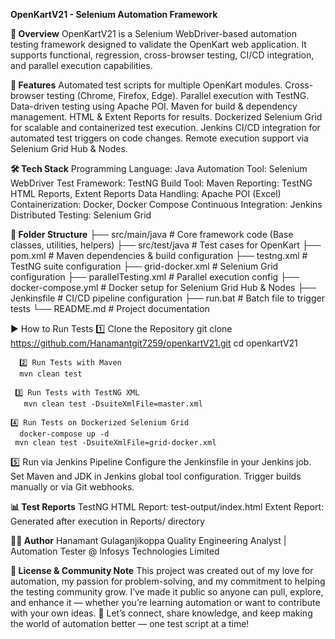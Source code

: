 
**OpenKartV21 - Selenium Automation Framework**

**📌 Overview**
OpenKartV21 is a Selenium WebDriver-based automation testing framework designed to validate the OpenKart web application.
It supports functional, regression, cross-browser testing, CI/CD integration, and parallel execution capabilities.

**🚀 Features**
Automated test scripts for multiple OpenKart modules.
Cross-browser testing (Chrome, Firefox, Edge).
Parallel execution with TestNG.
Data-driven testing using Apache POI.
Maven for build & dependency management.
HTML & Extent Reports for results.
Dockerized Selenium Grid for scalable and containerized test execution.
Jenkins CI/CD integration for automated test triggers on code changes.
Remote execution support via Selenium Grid Hub & Nodes.

**🛠 Tech Stack**
Programming Language: Java
Automation Tool: Selenium WebDriver
Test Framework: TestNG
Build Tool: Maven
Reporting: TestNG HTML Reports, Extent Reports
Data Handling: Apache POI (Excel)
Containerization: Docker, Docker Compose
Continuous Integration: Jenkins
Distributed Testing: Selenium Grid

**📂 Folder Structure**
├── src/main/java        # Core framework code (Base classes, utilities, helpers)
├── src/test/java        # Test cases for OpenKart
├── pom.xml              # Maven dependencies & build configuration
├── testng.xml           # TestNG suite configuration
├── grid-docker.xml      # Selenium Grid configuration
├── parallelTesting.xml  # Parallel execution config
├── docker-compose.yml   # Docker setup for Selenium Grid Hub & Nodes
├── Jenkinsfile          # CI/CD pipeline configuration
├── run.bat              # Batch file to trigger tests
└── README.md            # Project documentation

▶️ How to Run Tests
      1️⃣ Clone the Repository
      git clone https://github.com/Hanamantgit7259/openkartV21.git
      cd openkartV21
     
      2️⃣ Run Tests with Maven
      mvn clean test
      
     3️⃣ Run Tests with TestNG XML
       mvn clean test -DsuiteXmlFile=master.xml

    4️⃣ Run Tests on Dockerized Selenium Grid
      docker-compose up -d
     mvn clean test -DsuiteXmlFile=grid-docker.xml
   
   5️⃣ Run via Jenkins Pipeline
    Configure the Jenkinsfile in your Jenkins job.
    Set Maven and JDK in Jenkins global tool configuration.
    Trigger builds manually or via Git webhooks.

**📊 Test Reports**
TestNG HTML Report: test-output/index.html
Extent Report: Generated after execution in Reports/ directory

**👨‍💻 Author**
Hanamant Gulaganjikoppa
Quality Engineering Analyst | Automation Tester @ Infosys Technologies Limited

**📜 License & Community Note**
This project was created out of my love for automation, my passion for problem-solving, and my commitment to helping the testing community grow.
I’ve made it public so anyone can pull, explore, and enhance it — whether you’re learning automation or want to contribute with your own ideas.
💬 Let’s connect, share knowledge, and keep making the world of automation better — one test script at a time!
